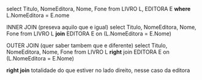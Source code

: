 select Titulo, NomeEditora, Nome, Fone from LIVRO L, EDITORA E **where** L.NomeEditora = E.nome

INNER JOIN (preseva aquilo que e igual)
select Titulo, NomeEditora, Nome, Fone from LIVRO L **join** EDITORA E on (L.NomeEditora = E.Nome)

OUTER JOIN (quer saber tambem que e diferente)
select Titulo, NomeEditora, Nome, Fone from LIVRO L **right** join EDITORA E on (L.NomeEditora = E.Nome)

**right join** totalidade do que estiver no lado direito, nesse caso da editora